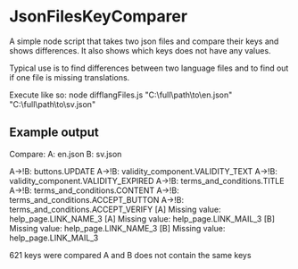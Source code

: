 # JsonFilesKeyComparer
A simple node script that takes two json files and compare their keys and shows differences. It also shows which keys does not have any values.

Typical use is to find differences between two language files and to find out if one file is missing translations.


Execute like so: node difflangFiles.js "C:\full\path\to\en.json" "C:\full\path\to\sv.json"

## Example output
Compare:
   A: en.json
   B: sv.json

 A->!B: buttons.UPDATE
 A->!B: validity_component.VALIDITY_TEXT
 A->!B: validity_component.VALIDITY_EXPIRED
 A->!B: terms_and_conditions.TITLE
 A->!B: terms_and_conditions.CONTENT
 A->!B: terms_and_conditions.ACCEPT_BUTTON
 A->!B: terms_and_conditions.ACCEPT_VERIFY
 [A] Missing value: help_page.LINK_NAME_3
 [A] Missing value: help_page.LINK_MAIL_3
 [B] Missing value: help_page.LINK_NAME_3
 [B] Missing value: help_page.LINK_MAIL_3

 621 keys were compared
 A and B does not contain the same keys
